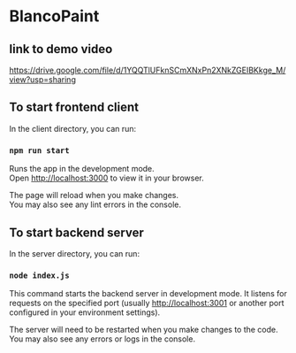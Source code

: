 # BlancoPaint

## link to demo video

https://drive.google.com/file/d/1YQQTlUFknSCmXNxPn2XNkZGEIBKkge_M/view?usp=sharing

## To start frontend client

In the client directory, you can run:

### `npm run start`

Runs the app in the development mode.\
Open [http://localhost:3000](http://localhost:3000) to view it in your browser.

The page will reload when you make changes.\
You may also see any lint errors in the console.

## To start backend server

In the server directory, you can run:

### `node index.js`

This command starts the backend server in development mode. It listens for requests on the specified port (usually [http://localhost:3001](http://localhost:3001) or another port configured in your environment settings).

The server will need to be restarted when you make changes to the code. You may also see any errors or logs in the console.
